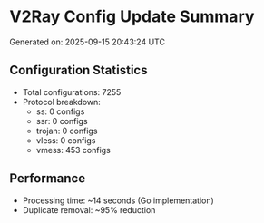 # V2Ray Config Update Summary
Generated on: 2025-09-15 20:43:24 UTC

## Configuration Statistics
- Total configurations: 7255
- Protocol breakdown:
  - ss: 0 configs
  - ssr: 0 configs
  - trojan: 0 configs
  - vless: 0 configs
  - vmess: 453 configs

## Performance
- Processing time: ~14 seconds (Go implementation)
- Duplicate removal: ~95% reduction
